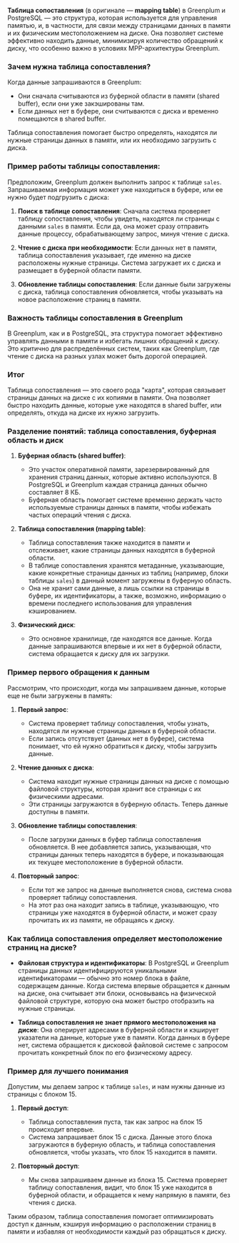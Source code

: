 **Таблица сопоставления** (в оригинале — **mapping table**) в Greenplum и PostgreSQL — это структура, которая используется для управления памятью, и, в частности, для связи между страницами данных в памяти и их физическим местоположением на диске. Она позволяет системе эффективно находить данные, минимизируя количество обращений к диску, что особенно важно в условиях MPP-архитектуры Greenplum.

### Зачем нужна таблица сопоставления?

Когда данные запрашиваются в Greenplum:

- Они сначала считываются из буферной области в памяти (shared buffer), если они уже закэшированы там.
- Если данных нет в буфере, они считываются с диска и временно помещаются в shared buffer.

Таблица сопоставления помогает быстро определять, находятся ли нужные страницы данных в памяти, или их необходимо загрузить с диска.

### Пример работы таблицы сопоставления:

Предположим, Greenplum должен выполнить запрос к таблице `sales`. Запрашиваемая информация может уже находиться в буфере, или ее нужно будет подгрузить с диска:

1. **Поиск в таблице сопоставления**: Сначала система проверяет таблицу сопоставления, чтобы увидеть, находятся ли страницы с данными `sales` в памяти. Если да, она может сразу отправить данные процессу, обрабатывающему запрос, минуя чтение с диска.
    
2. **Чтение с диска при необходимости**: Если данных нет в памяти, таблица сопоставления указывает, где именно на диске расположены нужные страницы. Система загружает их с диска и размещает в буферной области памяти.
    
3. **Обновление таблицы сопоставления**: Если данные были загружены с диска, таблица сопоставления обновляется, чтобы указывать на новое расположение страниц в памяти.
    

### Важность таблицы сопоставления в Greenplum

В Greenplum, как и в PostgreSQL, эта структура помогает эффективно управлять данными в памяти и избегать лишних обращений к диску. Это критично для распределённых систем, таких как Greenplum, где чтение с диска на разных узлах может быть дорогой операцией.

### Итог

Таблица сопоставления — это своего рода "карта", которая связывает страницы данных на диске с их копиями в памяти. Она позволяет быстро находить данные, которые уже находятся в shared buffer, или определять, откуда на диске их нужно загрузить.


### Разделение понятий: таблица сопоставления, буферная область и диск

1. **Буферная область (shared buffer)**:
    
    - Это участок оперативной памяти, зарезервированный для хранения страниц данных, которые активно используются. В PostgreSQL и Greenplum каждая страница данных обычно составляет 8 КБ.
    - Буферная область помогает системе временно держать часто используемые страницы данных в памяти, чтобы избежать частых операций чтения с диска.
2. **Таблица сопоставления (mapping table)**:
    
    - Таблица сопоставления также находится в памяти и отслеживает, какие страницы данных находятся в буферной области.
    - В таблице сопоставления хранятся метаданные, указывающие, какие конкретные страницы данных из таблиц (например, блоки таблицы `sales`) в данный момент загружены в буферную область.
    - Она не хранит сами данные, а лишь ссылки на страницы в буфере, их идентификаторы, а также, возможно, информацию о времени последнего использования для управления кэшированием.
3. **Физический диск**:
    
    - Это основное хранилище, где находятся все данные. Когда данные запрашиваются впервые и их нет в буферной области, система обращается к диску для их загрузки.

### Пример первого обращения к данным

Рассмотрим, что происходит, когда мы запрашиваем данные, которые еще не были загружены в память:

1. **Первый запрос**:
    
    - Система проверяет таблицу сопоставления, чтобы узнать, находятся ли нужные страницы данных в буферной области.
    - Если запись отсутствует (данных нет в буфере), система понимает, что ей нужно обратиться к диску, чтобы загрузить данные.
2. **Чтение данных с диска**:
    
    - Система находит нужные страницы данных на диске с помощью файловой структуры, которая хранит все страницы с их физическими адресами.
    - Эти страницы загружаются в буферную область. Теперь данные доступны в памяти.
3. **Обновление таблицы сопоставления**:
    
    - После загрузки данных в буфер таблица сопоставления обновляется. В нее добавляется запись, указывающая, что страницы данных теперь находятся в буфере, и показывающая их текущее местоположение в буферной области.
4. **Повторный запрос**:
    
    - Если тот же запрос на данные выполняется снова, система снова проверяет таблицу сопоставления.
    - На этот раз она находит запись в таблице, указывающую, что страницы уже находятся в буферной области, и может сразу прочитать их из памяти, не обращаясь к диску.

### Как таблица сопоставления определяет местоположение страниц на диске?

- **Файловая структура и идентификаторы**: В PostgreSQL и Greenplum страницы данных идентифицируются уникальными идентификаторами — обычно это номер блока в файле, содержащем данные. Когда система впервые обращается к данным на диске, она считывает эти блоки, основываясь на физической файловой структуре, которую она может быстро отобразить на нужные страницы.
    
- **Таблица сопоставления не знает прямого местоположения на диске**: Она оперирует адресами в буферной области и кэширует указатели на данные, которые уже в памяти. Когда данных в буфере нет, система обращается к дисковой файловой системе с запросом прочитать конкретный блок по его физическому адресу.
    

### Пример для лучшего понимания

Допустим, мы делаем запрос к таблице `sales`, и нам нужны данные из страницы с блоком 15.

1. **Первый доступ**:
    
    - Таблица сопоставления пуста, так как запрос на блок 15 происходит впервые.
    - Система запрашивает блок 15 с диска. Данные этого блока загружаются в буферную область, и таблица сопоставления обновляется, чтобы указать, что блок 15 находится в памяти.
2. **Повторный доступ**:
    
    - Мы снова запрашиваем данные из блока 15. Система проверяет таблицу сопоставления, видит, что блок 15 уже находится в буферной области, и обращается к нему напрямую в памяти, без чтения с диска.

Таким образом, таблица сопоставления помогает оптимизировать доступ к данным, кэшируя информацию о расположении страниц в памяти и избавляя от необходимости каждый раз обращаться к диску.